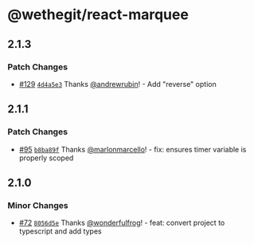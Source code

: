 # @wethegit/react-marquee

## 2.1.3

### Patch Changes

- [#129](https://github.com/wethegit/react-marquee/pull/129) [`4d4a5e3`](https://github.com/wethegit/react-marquee/commit/4d4a5e30af8c02193008e6b80cb7af8fce623d14) Thanks [@andrewrubin](https://github.com/andrewrubin)! - Add "reverse" option

## 2.1.1

### Patch Changes

- [#95](https://github.com/wethegit/react-marquee/pull/95) [`b8ba89f`](https://github.com/wethegit/react-marquee/commit/b8ba89fa877451b30375377e3c93100660231da3) Thanks [@marlonmarcello](https://github.com/marlonmarcello)! - fix: ensures timer variable is properly scoped

## 2.1.0

### Minor Changes

- [#72](https://github.com/wethegit/react-marquee/pull/72) [`8056d5e`](https://github.com/wethegit/react-marquee/commit/8056d5e0a8977e8525ea25e8aa5ce29c6d2351aa) Thanks [@wonderfulfrog](https://github.com/wonderfulfrog)! - feat: convert project to typescript and add types
